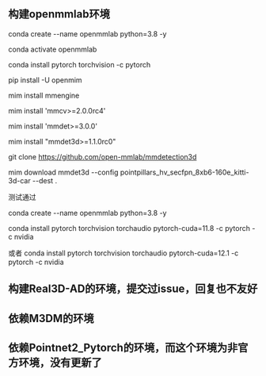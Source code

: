 
## 构建openmmlab环境

conda create --name openmmlab python=3.8 -y

conda activate openmmlab

conda install pytorch torchvision -c pytorch

pip install -U openmim

mim install mmengine

mim install 'mmcv>=2.0.0rc4'

mim install 'mmdet>=3.0.0'

mim install "mmdet3d>=1.1.0rc0"

git clone https://github.com/open-mmlab/mmdetection3d

mim download mmdet3d --config pointpillars_hv_secfpn_8xb6-160e_kitti-3d-car --dest .



测试通过

conda create --name openmmlab python=3.8 -y

conda install pytorch torchvision torchaudio pytorch-cuda=11.8 -c pytorch -c nvidia

或者
conda install pytorch torchvision torchaudio pytorch-cuda=12.1 -c pytorch -c nvidia


## 构建Real3D-AD的环境，提交过issue，回复也不友好

## 依赖M3DM的环境

## 依赖Pointnet2_Pytorch的环境，而这个环境为非官方环境，没有更新了

